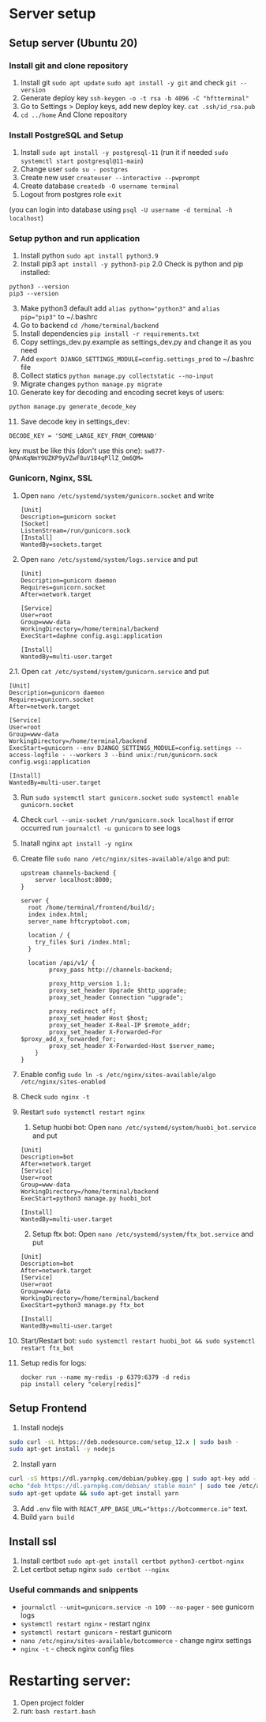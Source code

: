 # Server setup

## Setup server (Ubuntu 20)

### Install git and clone repository

1. Install git `sudo apt update` `sudo apt install -y git` and check `git --version`
2. Generate deploy key `ssh-keygen -o -t rsa -b 4096 -C "hftterminal"`
3. Go to Settings > Deploy keys, add new deploy key. `cat .ssh/id_rsa.pub`
4. `cd ../home` And Clone repository

### Install PostgreSQL and Setup

1. Install `sudo apt install -y postgresql-11` (run it if needed `sudo systemctl start postgresql@11-main`)
2. Change user `sudo su - postgres`
3. Create new user `createuser --interactive --pwprompt`
4. Create database `createdb -O username terminal`
5. Logout from postgres role `exit`

(you can login into database using `psql -U username -d terminal -h localhost`)

### Setup python and run application

1. Install python `sudo apt install python3.9`
2. Install pip3 `apt install -y python3-pip`
2.0 Check is python and pip installed:    
```
python3 --version
pip3 --version   
```
3. Make python3 default add  `alias python="python3"` and `alias pip="pip3"` to ~/.bashrc
4. Go to backend `cd /home/terminal/backend`
5. Install dependencies `pip install -r requirements.txt`
6. Copy settings_dev.py.example as settings_dev.py and change it as you need
7. Add `export DJANGO_SETTINGS_MODULE=config.settings_prod` to ~/.bashrc file
8. Collect statics `python manage.py collectstatic --no-input`
9. Migrate changes `python manage.py migrate`
10. Generate key for decoding and encoding secret keys of users:
   ```
   python manage.py generate_decode_key   
   ```
11. Save decode key in settings_dev:
   ```
   DECODE_KEY = 'SOME_LARGE_KEY_FROM_COMMAND'
   ```

   key must be like this (don't use this one): `sw877-QPAnKqNmY9UZKP9yVZwF8uV184qPllZ_Om6QM=`

### Gunicorn, Nginx, SSL

1. Open `nano /etc/systemd/system/gunicorn.socket` and write
    
    ```
    [Unit]
    Description=gunicorn socket
    [Socket]
    ListenStream=/run/gunicorn.sock
    [Install]
    WantedBy=sockets.target
    ``` 

2. Open `nano /etc/systemd/system/logs.service` and put
    
    ```
    [Unit]
    Description=gunicorn daemon
    Requires=gunicorn.socket
    After=network.target
    
    [Service]
    User=root
    Group=www-data
    WorkingDirectory=/home/terminal/backend
    ExecStart=daphne config.asgi:application
    
    [Install]
    WantedBy=multi-user.target
    ```

2.1. Open `cat /etc/systemd/system/gunicorn.service` and put

    [Unit]
    Description=gunicorn daemon
    Requires=gunicorn.socket
    After=network.target
    
    [Service]
    User=root
    Group=www-data
    WorkingDirectory=/home/terminal/backend
    ExecStart=gunicorn --env DJANGO_SETTINGS_MODULE=config.settings --access-logfile - --workers 3 --bind unix:/run/gunicorn.sock config.wsgi:application
    
    [Install]
    WantedBy=multi-user.target

3. Run `sudo systemctl start gunicorn.socket` `sudo systemctl enable gunicorn.socket`
4. Check `curl --unix-socket /run/gunicorn.sock localhost` if error occurred run `journalctl -u gunicorn` to see logs
5. Inatall nginx `apt install -y nginx`
6. Create file `sudo nano /etc/nginx/sites-available/algo` and put:
    
    ```
    upstream channels-backend {                                                                     
        server localhost:8000;                                                                      
    }                                                                                               
                                                                                                    
    server {                                                                                        
      root /home/terminal/frontend/build/;                                                           
      index index.html;                                                                             
      server_name hftcryptobot.com;                                                                 
                                                                                                    
      location / {                                                                                  
        try_files $uri /index.html;                                                                 
      }                                                                                             
                                                                                                    
      location /api/v1/ {                                                                           
            proxy_pass http://channels-backend;                                                     
                                                                                                    
            proxy_http_version 1.1;                                                                 
            proxy_set_header Upgrade $http_upgrade;                                                 
            proxy_set_header Connection "upgrade";                                                  
                                                                                                    
            proxy_redirect off;                                                                     
            proxy_set_header Host $host;                                                            
            proxy_set_header X-Real-IP $remote_addr;                                                
            proxy_set_header X-Forwarded-For $proxy_add_x_forwarded_for;                            
            proxy_set_header X-Forwarded-Host $server_name;                                         
        }                                                                                                                                                                                   
    }                                                                                               
    ```

7. Enable config `sudo ln -s /etc/nginx/sites-available/algo /etc/nginx/sites-enabled`
8. Check `sudo nginx -t`
9. Restart `sudo systemctl restart nginx`
   1. Setup huobi bot:
   Open `nano /etc/systemd/system/huobi_bot.service` and put

    ```
    [Unit]
    Description=bot
    After=network.target
    [Service]
    User=root
    Group=www-data
    WorkingDirectory=/home/terminal/backend
    ExecStart=python3 manage.py huobi_bot
    
    [Install]
    WantedBy=multi-user.target
    ```
   2. Setup ftx bot:
   Open `nano /etc/systemd/system/ftx_bot.service` and put

    ```
    [Unit]
    Description=bot
    After=network.target
    [Service]
    User=root
    Group=www-data
    WorkingDirectory=/home/terminal/backend
    ExecStart=python3 manage.py ftx_bot
    
    [Install]
    WantedBy=multi-user.target
    ```
11. Start/Restart bot: `sudo systemctl restart huobi_bot && sudo systemctl restart ftx_bot`
12. Setup redis for logs:   
    ```
    docker run --name my-redis -p 6379:6379 -d redis
    pip install celery "celery[redis]"
    ```

## Setup Frontend

1. Install nodejs

```bash
sudo curl -sL https://deb.nodesource.com/setup_12.x | sudo bash -
sudo apt-get install -y nodejs
``` 

2. Install yarn

```bash
curl -sS https://dl.yarnpkg.com/debian/pubkey.gpg | sudo apt-key add -
echo "deb https://dl.yarnpkg.com/debian/ stable main" | sudo tee /etc/apt/sources.list.d/yarn.list
sudo apt-get update && sudo apt-get install yarn
```

3. Add `.env` file with `REACT_APP_BASE_URL="https://botcommerce.io"` text.
4. Build `yarn build`

## Install ssl

1. Install certbot `sudo apt-get install certbot python3-certbot-nginx`
2. Let certbot setup nginx `sudo certbot --nginx`

### Useful commands and snippents

* `journalctl --unit=gunicorn.service -n 100 --no-pager` - see gunicorn logs
* `systemctl restart nginx` - restart nginx
* `systemctl restart gunicorn` - restart gunicorn
* `nano /etc/nginx/sites-available/botcommerce` - change nginx settings
* `nginx -t` - check nginx config files



# Restarting server:
1. Open project folder
2. run: `bash restart.bash`
